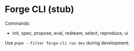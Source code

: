 # Forge CLI (stub)

Commands:
- init, spec, propose, eval, redteam, select, reproduce, ui

Use `pnpm --filter forge-cli run dev` during development.